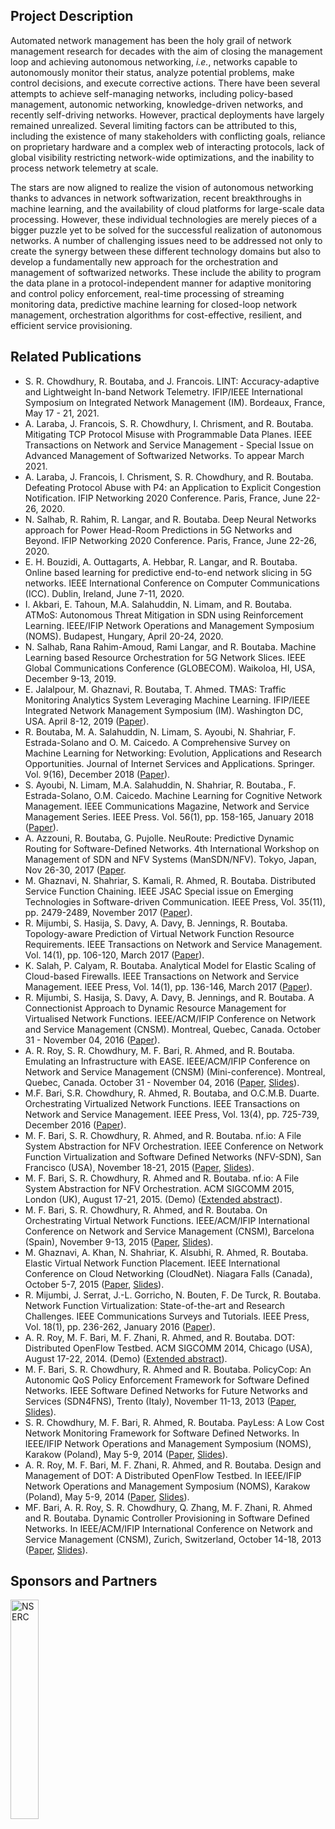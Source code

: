 ## Project Description
Automated network management has been the holy grail of network management research for decades with the aim of closing the management loop and achieving autonomous networking, _i.e._, networks capable to autonomously monitor their status, analyze potential problems, make control decisions, and execute corrective actions. There have been several attempts to achieve self-managing networks, including policy-based management, autonomic networking, knowledge-driven networks, and recently self-driving networks. However, practical deployments have largely remained unrealized. Several limiting factors can be attributed to this, including the existence of many stakeholders with conflicting goals, reliance on proprietary hardware and a complex web of interacting protocols, lack of global visibility restricting network-wide optimizations, and the inability to process network telemetry at scale.

The stars are now aligned to realize the vision of autonomous networking thanks to advances in network softwarization, recent breakthroughs in machine learning, and the availability of cloud platforms for large-scale data processing. However, these individual technologies are merely pieces of a bigger puzzle yet to be solved for the successful realization of autonomous networks. A number of challenging issues need to be addressed not only to create the synergy between these different technology domains but also to develop a fundamentally new approach for the orchestration and management of softwarized networks. These include the ability to program the data plane in a protocol-independent manner for adaptive monitoring and control policy enforcement, real-time processing of streaming monitoring data, predictive machine learning for closed-loop network management, orchestration algorithms for cost-effective, resilient, and efficient service provisioning.

## Related Publications
- S. R. Chowdhury, R. Boutaba, and J. Francois. LINT: Accuracy-adaptive and Lightweight In-band Network Telemetry. IFIP/IEEE International Symposium on Integrated Network Management (IM). Bordeaux, France, May 17 - 21, 2021.
- A. Laraba, J. Francois, S. R. Chowdhury, I. Chrisment, and R. Boutaba. Mitigating TCP Protocol Misuse with Programmable Data Planes. IEEE Transactions on Network and Service Management - Special Issue on Advanced Management of Softwarized Networks. To appear March 2021.
- A. Laraba, J. Francois, I. Chrisment, S. R. Chowdhury, and R. Boutaba. Defeating Protocol Abuse with P4: an Application to Explicit Congestion Notification. IFIP Networking 2020 Conference. Paris, France, June 22-26, 2020.
- N. Salhab, R. Rahim, R. Langar, and R. Boutaba. Deep Neural Networks approach for Power Head-Room Predictions in 5G Networks and Beyond. IFIP Networking 2020 Conference. Paris, France, June 22-26, 2020.
- E. H. Bouzidi, A. Outtagarts, A. Hebbar, R. Langar, and R. Boutaba. Online based learning for predictive end-to-end network slicing in 5G networks. IEEE International Conference on Computer Communications (ICC). Dublin, Ireland, June 7-11, 2020.
- I. Akbari, E. Tahoun, M.A. Salahuddin, N. Limam, and R. Boutaba. ATMoS: Autonomous Threat Mitigation in SDN using Reinforcement Learning. IEEE/IFIP Network Operations and Management Symposium (NOMS). Budapest, Hungary, April 20-24, 2020.
- N. Salhab, Rana Rahim-Amoud, Rami Langar, and R. Boutaba. Machine Learning based Resource Orchestration for 5G Network Slices. IEEE Global Communications Conference (GLOBECOM). Waikoloa, HI, USA, December 9-13, 2019.
- E. Jalalpour, M. Ghaznavi, R. Boutaba, T. Ahmed. TMAS: Traffic Monitoring Analytics System Leveraging Machine Learning. IFIP/IEEE Integrated Network Management Symposium (IM). Washington DC, USA. April 8-12, 2019 ([Paper](http://rboutaba.cs.uwaterloo.ca/Papers/Conferences/2019/JalalpourIM19.pdf)).
- R. Boutaba, M. A. Salahuddin, N. Limam, S. Ayoubi, N. Shahriar, F. Estrada-Solano and O. M. Caicedo. A Comprehensive Survey on Machine Learning for Networking: Evolution, Applications and Research Opportunities. Journal of Internet Services and Applications. Springer. Vol. 9(16), December 2018 ([Paper](http://rboutaba.cs.uwaterloo.ca/Papers/Journals/2018/BoutabaJISA18.pdf)).
- S. Ayoubi, N. Limam, M.A. Salahuddin, N. Shahriar, R. Boutaba., F. Estrada-Solano, O.M. Caicedo. Machine Learning for Cognitive Network Management. IEEE Communications Magazine, Network and Service Management Series. IEEE Press. Vol. 56(1), pp. 158-165, January 2018 ([Paper](http://rboutaba.cs.uwaterloo.ca/Papers/Journals/2018/AyoubiCOMMAG18.pdf)).
- A. Azzouni, R. Boutaba, G. Pujolle. NeuRoute: Predictive Dynamic Routing for Software-Defined Networks. 4th International Workshop on Management of SDN and NFV Systems (ManSDN/NFV). Tokyo, Japan, Nov 26-30, 2017 ([Paper](http://rboutaba.cs.uwaterloo.ca/Papers/Conferences/2017/AzzouniMANSDN17.pdf).
- M. Ghaznavi, N. Shahriar, S. Kamali, R. Ahmed, R. Boutaba. Distributed Service Function Chaining. IEEE JSAC Special issue on Emerging Technologies in Software-driven Communication. IEEE Press, Vol. 35(11), pp. 2479-2489, November 2017 ([Paper](http://rboutaba.cs.uwaterloo.ca/Papers/Journals/2017/GhaznaviJSAC17.pdf)).
- R. Mijumbi, S. Hasija, S. Davy, A. Davy, B. Jennings, R. Boutaba. Topology-aware Prediction of Virtual Network Function Resource Requirements. IEEE Transactions on Network and Service Management. Vol. 14(1), pp. 106-120, March 2017 ([Paper](http://rboutaba.cs.uwaterloo.ca/Papers/Journals/2017/MijumbiTNSM17.pdf)).
- K. Salah, P. Calyam, R. Boutaba. Analytical Model for Elastic Scaling of Cloud-based Firewalls. IEEE Transactions on Network and Service Management. IEEE Press, Vol. 14(1), pp. 136-146, March 2017 ([Paper](http://rboutaba.cs.uwaterloo.ca/Papers/Journals/2016/SalahTNSM6.pdf)).
- R. Mijumbi, S. Hasija, S. Davy, A. Davy, B. Jennings, and R. Boutaba. A Connectionist Approach to Dynamic Resource Management for Virtualised Network Functions. IEEE/ACM/IFIP Conference on Network and Service Management (CNSM). Montreal, Quebec, Canada. October 31 - November 04, 2016 ([Paper](http://rboutaba.cs.uwaterloo.ca/Papers/Conferences/2016/MijumbiCNSM16.pdf)).
- A. R. Roy, S. R. Chowdhury, M. F. Bari, R. Ahmed, and R. Boutaba. Emulating an Infrastructure with EASE. IEEE/ACM/IFIP Conference on Network and Service Management (CNSM) (Mini-conference). Montreal, Quebec, Canada. October 31 - November 04, 2016 ([Paper](http://rboutaba.cs.uwaterloo.ca/Papers/Conferences/2016/RoyCNSM16.pdf), [Slides](http://rboutaba.cs.uwaterloo.ca/Papers/Conferences/2016/RoyCNSM16Slides.pdf)).
- M.F. Bari, S.R. Chowdhury, R. Ahmed, R. Boutaba, and O.C.M.B. Duarte. Orchestrating Virtualized Network Functions. IEEE Transactions on Network and Service Management. IEEE Press, Vol. 13(4), pp. 725-739, December 2016 ([Paper](http://rboutaba.cs.uwaterloo.ca/Papers/Journals/2016/BariTNSM16.pdf)).
- M. F. Bari, S. R. Chowdhury, R. Ahmed, and R. Boutaba. nf.io: A File System Abstraction for NFV Orchestration. IEEE Conference on Network Function Virtualization and Software Defined Networks (NFV-SDN), San Francisco (USA), November 18-21, 2015 ([Paper](http://rboutaba.cs.uwaterloo.ca/Papers/Conferences/2015/BariSDNNFV15.pdf), [Slides](http://rboutaba.cs.uwaterloo.ca/Papers/Conferences/2015/BariSDNNFV15Slides.pdf)).
- M. F. Bari, S. R. Chowdhury, R. Ahmed and R. Boutaba. nf.io: A File System Abstraction for NFV Orchestration. ACM SIGCOMM 2015, London (UK), August 17-21, 2015. (Demo) ([Extended abstract](http://rboutaba.cs.uwaterloo.ca/Papers/Conferences/2015/BariSIGCOM15.pdf)).
- M. F. Bari, S. R. Chowdhury, R. Ahmed, and R. Boutaba. On Orchestrating Virtual Network Functions. IEEE/ACM/IFIP International Conference on Network and Service Management (CNSM), Barcelona (Spain), November 9-13, 2015 ([Paper](http://rboutaba.cs.uwaterloo.ca/Papers/Conferences/2015/BariCNSM15.pdf), [Slides](http://rboutaba.cs.uwaterloo.ca/Papers/Conferences/2015/BariCNSM15Slides.pdf)).
-  M. Ghaznavi, A. Khan, N. Shahriar, K. Alsubhi, R. Ahmed, R. Boutaba. Elastic Virtual Network Function Placement. IEEE International Conference on Cloud Networking (CloudNet). Niagara Falls (Canada), October 5-7, 2015 ([Paper](http://rboutaba.cs.uwaterloo.ca/Papers/Conferences/2015/GhaznaviCloudNet15.pdf), [Slides](http://rboutaba.cs.uwaterloo.ca/Papers/Conferences/2015/GhaznaviCloudNet15Slides.pdf)).
- R. Mijumbi, J. Serrat, J.-L. Gorricho, N. Bouten, F. De Turck, R. Boutaba. Network Function Virtualization: State-of-the-art and Research Challenges. IEEE Communications Surveys and Tutorials. IEEE Press, Vol. 18(1), pp. 236-262, January 2016 ([Paper](http://rboutaba.cs.uwaterloo.ca/Papers/Journals/2016/MijumbiComSurTot16.pdf)).
-  A. R. Roy, M. F. Bari, M. F. Zhani, R. Ahmed, and R. Boutaba. DOT: Distributed OpenFlow Testbed. ACM SIGCOMM 2014, Chicago (USA), August 17-22, 2014. (Demo) ([Extended abstract](http://rboutaba.cs.uwaterloo.ca/Papers/Conferences/2014/RoySIGCOMM14.pdf)).
- M. F. Bari, S. R. Chowdhury, R. Ahmed and R. Boutaba. PolicyCop: An Autonomic QoS Policy Enforcement Framework for Software Defined Networks. IEEE Software Defined Networks for Future Networks and Services (SDN4FNS), Trento (Italy), November 11-13, 2013 ([Paper](http://rboutaba.cs.uwaterloo.ca/Papers/Conferences/2013/ChowdhurySDN4FNS13.pdf), [Slides](http://rboutaba.cs.uwaterloo.ca/Papers/Conferences/2013/ChowdhurySDN4FNS13Slides.pdf)).
- S. R. Chowdhury, M. F. Bari, R. Ahmed, R. Boutaba. PayLess: A Low Cost Network Monitoring Framework for Software Defined Networks. In IEEE/IFIP Network Operations and Management Symposium (NOMS), Karakow (Poland), May 5-9, 2014 ([Paper](http://rboutaba.cs.uwaterloo.ca/Papers/Conferences/2014/ShihaburNOMS14.pdf), [Slides](http://rboutaba.cs.uwaterloo.ca/Papers/Conferences/2014/ShihaburNOMS14Slides.pdf)).
- A. R. Roy, M. F. Bari, M. F. Zhani, R. Ahmed, and R. Boutaba. Design and Management of DOT: A Distributed OpenFlow Testbed. In IEEE/IFIP Network Operations and Management Symposium (NOMS), Karakow (Poland), May 5-9, 2014 ([Paper](http://rboutaba.cs.uwaterloo.ca/Papers/Conferences/2014/RoyNOMS14.pdf), [Slides](http://rboutaba.cs.uwaterloo.ca/Papers/Conferences/2014/RoyNOMS14Slides.pdf)).
- MF. Bari, A. R. Roy, S. R. Chowdhury, Q. Zhang, M. F. Zhani, R. Ahmed and R. Boutaba. Dynamic Controller Provisioning in Software Defined Networks. In IEEE/ACM/IFIP International Conference on Network and Service Management (CNSM), Zurich, Switzerland, October 14-18, 2013 ([Paper](http://rboutaba.cs.uwaterloo.ca/Papers/Conferences/2013/BariCNSM2013.pdf), [Slides](http://rboutaba.cs.uwaterloo.ca/Papers/Conferences/2013/BariCNSM2013Slides.pdf)).

## Sponsors and Partners
<img src="assets/nserc_logo.png" alt="NSERC" width="30%"/>
